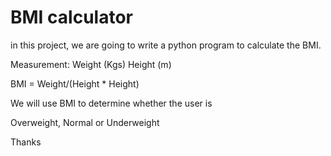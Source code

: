 # BMI calculator


in this project, we are going to write a python program to calculate the BMI. 


Measurement: 
Weight (Kgs)
Height (m)


BMI = Weight/(Height * Height) 


We will use BMI to determine whether the user is 

Overweight, Normal or Underweight

Thanks
